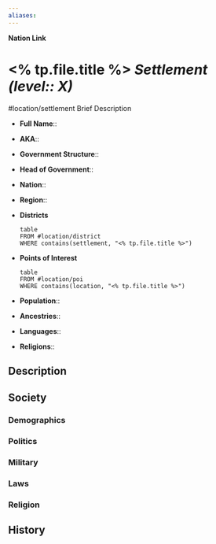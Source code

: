 ```yaml
---
aliases: 
---
```

**Nation Link**
# <% tp.file.title %> *Settlement (level:: X)*
#location/settlement 
Brief Description

- **Full Name**:: 
- **AKA**:: 
- **Government Structure**:: 
- **Head of Government**:: 

- **Nation**:: 
- **Region**:: 
- **Districts**
	```dataview
	table
	FROM #location/district 
	WHERE contains(settlement, "<% tp.file.title %>")
	```
- **Points of Interest**
	```dataview
	table
	FROM #location/poi 
	WHERE contains(location, "<% tp.file.title %>")
	```
- **Population**:: 
- **Ancestries**:: 
- **Languages**:: 
- **Religions**:: 

## Description

## Society
### Demographics

### Politics

### Military

### Laws

### Religion

## History